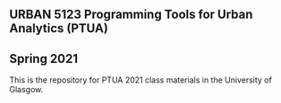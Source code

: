 ## URBAN 5123 Programming Tools for Urban Analytics (PTUA)
## Spring 2021
This is the repository for PTUA 2021 class materials in the University of Glasgow. 